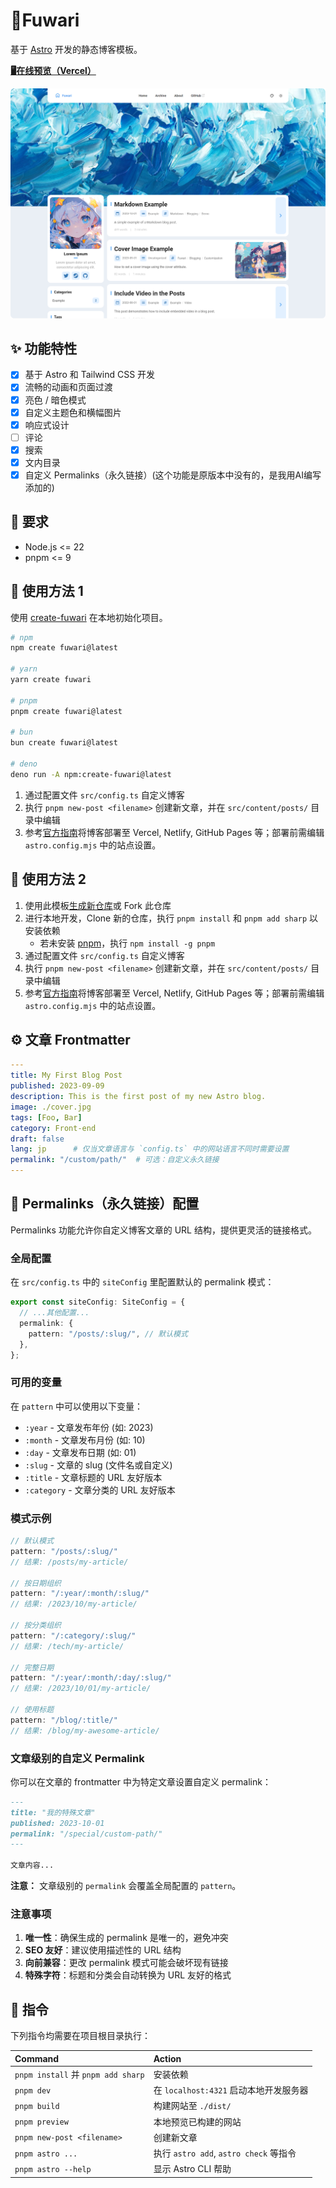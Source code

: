 # 🍥Fuwari

基于 [Astro](https://astro.build) 开发的静态博客模板。

[**🖥️在线预览（Vercel）**](https://fuwari.vercel.app)

![Preview Image](https://raw.githubusercontent.com/saicaca/resource/main/fuwari/home.png)

## ✨ 功能特性

- [x] 基于 Astro 和 Tailwind CSS 开发
- [x] 流畅的动画和页面过渡
- [x] 亮色 / 暗色模式
- [x] 自定义主题色和横幅图片
- [x] 响应式设计
- [ ] 评论
- [x] 搜索
- [x] 文内目录
- [x] 自定义 Permalinks（永久链接）(这个功能是原版本中没有的，是我用AI编写添加的)

## 👀 要求

- Node.js <= 22
- pnpm <= 9

## 🚀 使用方法 1

使用 [create-fuwari](https://github.com/L4Ph/create-fuwari) 在本地初始化项目。

```sh
# npm
npm create fuwari@latest

# yarn
yarn create fuwari

# pnpm
pnpm create fuwari@latest

# bun
bun create fuwari@latest

# deno
deno run -A npm:create-fuwari@latest
```

1. 通过配置文件 `src/config.ts` 自定义博客
2. 执行 `pnpm new-post <filename>` 创建新文章，并在 `src/content/posts/` 目录中编辑
3. 参考[官方指南](https://docs.astro.build/zh-cn/guides/deploy/)将博客部署至 Vercel, Netlify, GitHub Pages 等；部署前需编辑 `astro.config.mjs` 中的站点设置。

## 🚀 使用方法 2

1. 使用此模板[生成新仓库](https://github.com/saicaca/fuwari/generate)或 Fork 此仓库
2. 进行本地开发，Clone 新的仓库，执行 `pnpm install` 和 `pnpm add sharp` 以安装依赖  
   - 若未安装 [pnpm](https://pnpm.io)，执行 `npm install -g pnpm`
3. 通过配置文件 `src/config.ts` 自定义博客
4. 执行 `pnpm new-post <filename>` 创建新文章，并在 `src/content/posts/` 目录中编辑
5. 参考[官方指南](https://docs.astro.build/zh-cn/guides/deploy/)将博客部署至 Vercel, Netlify, GitHub Pages 等；部署前需编辑 `astro.config.mjs` 中的站点设置。

## ⚙️ 文章 Frontmatter

```yaml
---
title: My First Blog Post
published: 2023-09-09
description: This is the first post of my new Astro blog.
image: ./cover.jpg
tags: [Foo, Bar]
category: Front-end
draft: false
lang: jp      # 仅当文章语言与 `config.ts` 中的网站语言不同时需要设置
permalink: "/custom/path/"  # 可选：自定义永久链接
---
```

## 🔗 Permalinks（永久链接）配置

Permalinks 功能允许你自定义博客文章的 URL 结构，提供更灵活的链接格式。

### 全局配置

在 `src/config.ts` 中的 `siteConfig` 里配置默认的 permalink 模式：

```typescript
export const siteConfig: SiteConfig = {
  // ...其他配置...
  permalink: {
    pattern: "/posts/:slug/", // 默认模式
  },
};
```

### 可用的变量

在 `pattern` 中可以使用以下变量：

- `:year` - 文章发布年份 (如: 2023)
- `:month` - 文章发布月份 (如: 10)
- `:day` - 文章发布日期 (如: 01)
- `:slug` - 文章的 slug (文件名或自定义)
- `:title` - 文章标题的 URL 友好版本
- `:category` - 文章分类的 URL 友好版本

### 模式示例

```typescript
// 默认模式
pattern: "/posts/:slug/"
// 结果: /posts/my-article/

// 按日期组织
pattern: "/:year/:month/:slug/"
// 结果: /2023/10/my-article/

// 按分类组织
pattern: "/:category/:slug/"
// 结果: /tech/my-article/

// 完整日期
pattern: "/:year/:month/:day/:slug/"
// 结果: /2023/10/01/my-article/

// 使用标题
pattern: "/blog/:title/"
// 结果: /blog/my-awesome-article/
```

### 文章级别的自定义 Permalink

你可以在文章的 frontmatter 中为特定文章设置自定义 permalink：

```markdown
---
title: "我的特殊文章"
published: 2023-10-01
permalink: "/special/custom-path/"
---

文章内容...
```

**注意：** 文章级别的 `permalink` 会覆盖全局配置的 `pattern`。

### 注意事项

1. **唯一性**：确保生成的 permalink 是唯一的，避免冲突
2. **SEO 友好**：建议使用描述性的 URL 结构
3. **向前兼容**：更改 permalink 模式可能会破坏现有链接
4. **特殊字符**：标题和分类会自动转换为 URL 友好的格式

## 🧞 指令

下列指令均需要在项目根目录执行：

| Command                           | Action                            |
|:----------------------------------|:----------------------------------|
| `pnpm install` 并 `pnpm add sharp` | 安装依赖                              |
| `pnpm dev`                        | 在 `localhost:4321` 启动本地开发服务器      |
| `pnpm build`                      | 构建网站至 `./dist/`                   |
| `pnpm preview`                    | 本地预览已构建的网站                        |
| `pnpm new-post <filename>`        | 创建新文章                             |
| `pnpm astro ...`                  | 执行 `astro add`, `astro check` 等指令 |
| `pnpm astro --help`               | 显示 Astro CLI 帮助                   |
